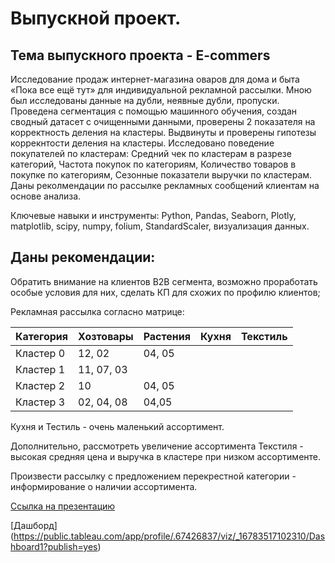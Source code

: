 # Выпускной проект.

## Тема выпускного проекта - E-commers
Исследование продаж интернет-магазина оваров для дома и быта «Пока все ещё тут» для индивидуальной рекламной рассылки.
Мною был исследованы данные на дубли, неявные дубли, пропуски. 
Проведена сегментация с помощью машинного обучения, создан сводный датасет с очищенными данными, проверены 2 показателя на корректность деления на кластеры. 
Выдвинуты и проверены гипотезы коррекнтости деления на кластеры.
Исследовано поведение покупателей по кластерам: Средний чек по кластерам в разрезе категорий, Частота покупок по категориям, Количество товаров в покупке по категориям, Сезонные показатели выручки по кластерам.
Даны реколмендации по рассылке рекламных сообщений клиентам на основе анализа.

Ключевые навыки и инструменты: Python, Pandas, Seaborn, Plotly, matplotlib, scipy, numpy, folium, StandardScaler, визуализация данных.

## Даны рекомендации:

Обратить внимание на клиентов В2В сегмента, возможно проработать особые условия для них, сделать КП для схожих по профилю клиентов;

Рекламная рассылка согласно матрице:

| Категория	| Хозтовары	| Растения	| Кухня	| Текстиль |
| :--------------- | :---------------- |:------------------- | :---------------- | :---------------- |
| Кластер 0 |	12, 02 |	04, 05 | | |	
| Кластер 1 |	11, 07, 03 | | |  |
| Кластер 2 |	10 |	04, 05 | | |		
| Кластер 3 |	02, 04, 08 |	04,05	 | | |	

Кухня и Тестиль - очень маленький ассортимент.

Дополнительно, рассмотреть увеличение ассортимента Текстиля - высокая средняя цена и выручка в кластере при низком ассортименте.

Произвести рассылку с предложением перекрестной категории - информирование о наличии ассортимента.


[Ссылка на презентацию](https://drive.google.com/file/d/1VbuD7igm3M27j1TkTTdVA6FignM_ftqP/view)

[Дашборд] (https://public.tableau.com/app/profile/.67426837/viz/_16783517102310/Dashboard1?publish=yes)
